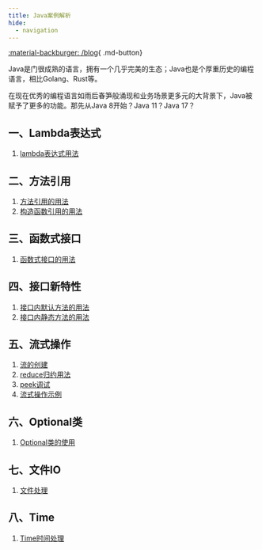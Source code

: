 ```yaml
---
title: Java案例解析
hide:
  - navigation
---
```


[:material-backburger: /blog](/blog/#2022年文章导航){ .md-button}

Java是门很成熟的语言，拥有一个几乎完美的生态；Java也是个厚重历史的编程语言，相比Golang、Rust等。

在现在优秀的编程语言如雨后春笋般涌现和业务场景更多元的大背景下，Java被赋予了更多的功能。那先从Java 8开始？Java 11？Java 17？

## 一、Lambda表达式

1. [lambda表达式用法](lambda.md)

## 二、方法引用

1. [方法引用的用法](method_reference1.md)
2. [构造函数引用的用法](method_reference2.md)

## 三、函数式接口

1. [函数式接口的用法](functional_interface.md)

## 四、接口新特性

1. [接口内默认方法的用法](default_interface.md)
2. [接口内静态方法的用法](static_interface.md)

## 五、流式操作

1. [流的创建](stream_of.md)
2. [reduce归约用法](stream_reduce.md)
3. [peek调试](stream_peek.md)
4. [流式操作示例](stream_example.md)

## 六、Optional类

1. [Optional类的使用](optional.md)

## 七、文件IO

1. [文件处理](fileIO.md)

## 八、Time

1. [Time时间处理](time.md)